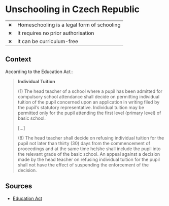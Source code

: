 # Unschooling in Czech Republic

| | |
|-|-|
| __✗__ | Homeschooling is a legal form of schooling |
| __✗__ | It requires no prior authorisation |
| __✗__ | It can be curriculum-free |

## Context

According to the Education Act :

> **Individual Tuition**
> 
> (1) The head teacher of a school where a pupil has been admitted for compulsory school attendance shall decide on permitting individual tuition of the pupil concerned upon an application in writing filed by the pupil’s statutory representative.
> Individual tuition may be permitted only for the pupil attending the first level (primary level) of basic school.
> 
> […]
> 
> (8) The head teacher shall decide on refusing individual tuition for the pupil not later
> than thirty (30) days from the commencement of proceedings and at the same time he/she shall
> include the pupil into the relevant grade of the basic school. An appeal against a decision made by the head teacher on refusing individual tuition for the pupil shall not have the effect of suspending the enforcement of the decision.


## Sources

* [Education Act](https://hslda.org/docs/librariesprovider2/public/international/education-act-561-2004-(english).pdf?sfvrsn=8945ffd1_1)
